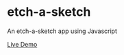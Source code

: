 # etch-a-sketch
An etch-a-sketch app using Javascript


[Live Demo](https://jayhons99.github.io/etch-a-sketch/)
